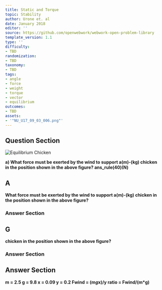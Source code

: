 ```yaml
---
title: Static and Torque
topic: Stability
author: Urone et. al
date: January 2018
editor: ''
source: https://github.com/openwebwork/webwork-open-problem-library
template_version: 1.1
type: ''
difficulty:
- TBD
randomization:
- TBD
taxonomy:
- TBD
tags:
- angle
- force
- weight
- torque
- vector
- equilibrium
outcomes:
- TBD
assets:
- '"NU_U17_09_03_006.png"'
---
```


## Question Section 

![Equilibrium Chicken]("NU_U17_09_03_006.png")

<b>
a) What force must be exerted by the wind to support a(m)-(kg) chicken in the position shown in the above figure?
ans_rule(40)(N)

## A
What force must be exerted by the wind to support a(m)-(kg) chicken in the position shown in the above figure?
### Answer Section
## G
chicken in the position shown in the above figure?
### Answer Section


## Answer Section

m = 2.5
g = 9.8
x = 0.09
y = 0.2
Fwind = (m*g*x)/y
ratio = Fwind/(m*g)